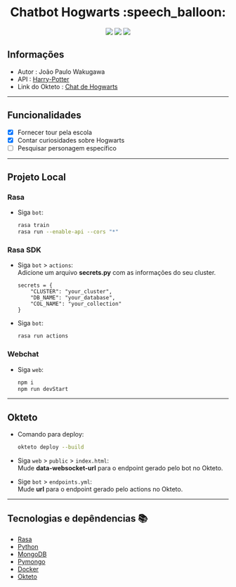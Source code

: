 <h1 align="center">Chatbot Hogwarts :speech_balloon:</h1>
<p align="center">
<img src = https://img.shields.io/badge/RASA-Chatbot-blueviolet>
<img src = https://img.shields.io/badge/NLP-Machine%20learning-blue>
<img src = https://img.shields.io/badge/Python-Linguagem%20-brightgreen>
</p>

## Informações
- Autor : João Paulo Wakugawa 
- API : <a href="http://hp-api.herokuapp.com/">Harry-Potter</a>
- Link do Okteto : <a href="https://web-jpwakugawa.cloud.okteto.net/">Chat de Hogwarts</a>

---

## Funcionalidades
- [x] Fornecer tour pela escola
- [x] Contar curiosidades sobre Hogwarts
- [ ] Pesquisar personagem específico

---

## Projeto Local 
### Rasa
- Siga `bot`:
    ```bash
    rasa train
    rasa run --enable-api --cors "*"
    ```

### Rasa SDK
- Siga `bot` > `actions`:<br>
Adicione um arquivo **secrets.py** com as informações do seu cluster.
    ```python3
    secrets = {
        "CLUSTER": "your_cluster",
        "DB_NAME": "your_database",
        "COL_NAME": "your_collection"
    }
    ```

- Siga `bot`:
    ```bash
    rasa run actions
    ```

### Webchat
- Siga `web`:
    ```bash
    npm i
    npm run devStart
    ```

---

## Okteto
- Comando para deploy:
    ```bash
    okteto deploy --build
    ```

- Siga `web` > `public` > `index.html`:<br>
Mude **data-websocket-url** para o endpoint gerado pelo bot no Okteto.

- Sige `bot` > `endpoints.yml`:<br>
Mude **url** para o endpoint gerado pelo actions no Okteto.

---

## Tecnologias e depêndencias :books:
- <a href="https://rasa.com/docs/rasa/installation/">Rasa</a>
- <a href="https://docs.python.org/3/">Python</a>
- <a href="https://docs.mongodb.com/">MongoDB</a>
- <a href="https://pymongo.readthedocs.io/en/stable/index.html">Pymongo</a>
- <a href="https://docs.docker.com/">Docker</a>
- <a href="https://okteto.com/docs/getting-started/index.html">Okteto</a>
